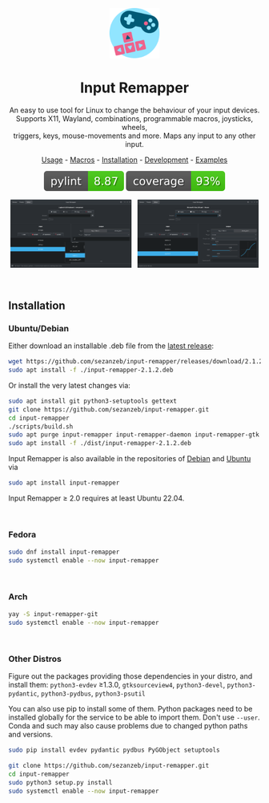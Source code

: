<p align="center"><img src="data/input-remapper.svg" width=100/></p>

<h1 align="center">Input Remapper</h1>

<p align="center">
  An easy to use tool for Linux to change the behaviour of your input devices.<br/>
  Supports X11, Wayland, combinations, programmable macros, joysticks, wheels,<br/>
  triggers, keys, mouse-movements and more. Maps any input to any other input.
</p>

<p align="center"><a href="readme/usage.md">Usage</a> - <a href="readme/macros.md">Macros</a> - <a href="#installation">Installation</a> - <a href="readme/development.md">Development</a> - <a href="readme/examples.md">Examples</a></p>

<p align="center"><img src="readme/pylint.svg"/> <img src="readme/coverage.svg"/></p>


<p align="center">
  <img src="readme/screenshot.png" width="48%"/>
  &#160;
  <img src="readme/screenshot_2.png" width="48%"/>
</p>

<br/>

## Installation

### Ubuntu/Debian

Either download an installable .deb file from the [latest release](https://github.com/sezanzeb/input-remapper/releases):

```bash
wget https://github.com/sezanzeb/input-remapper/releases/download/2.1.2/input-remapper-2.1.2.deb
sudo apt install -f ./input-remapper-2.1.2.deb
```

Or install the very latest changes via:

```bash
sudo apt install git python3-setuptools gettext
git clone https://github.com/sezanzeb/input-remapper.git
cd input-remapper
./scripts/build.sh
sudo apt purge input-remapper input-remapper-daemon input-remapper-gtk python3-inputremapper
sudo apt install -f ./dist/input-remapper-2.1.2.deb
```

Input Remapper is also available in the repositories of [Debian](https://tracker.debian.org/pkg/input-remapper)
and [Ubuntu](https://packages.ubuntu.com/oracular/input-remapper) via

```bash
sudo apt install input-remapper
```

Input Remapper ≥ 2.0 requires at least Ubuntu 22.04.

<br/>

### Fedora

```bash
sudo dnf install input-remapper
sudo systemctl enable --now input-remapper
```

<br/>

### Arch

```bash
yay -S input-remapper-git
sudo systemctl enable --now input-remapper
```

<br/>

### Other Distros

Figure out the packages providing those dependencies in your distro, and install them:
`python3-evdev` ≥1.3.0, `gtksourceview4`, `python3-devel`, `python3-pydantic`,
`python3-pydbus`, `python3-psutil`

You can also use pip to install some of them. Python packages need to be installed
globally for the service to be able to import them. Don't use `--user`. Conda and such
may also cause problems due to changed python paths and versions.

```bash
sudo pip install evdev pydantic pydbus PyGObject setuptools
```

```bash
git clone https://github.com/sezanzeb/input-remapper.git
cd input-remapper
sudo python3 setup.py install
sudo systemctl enable --now input-remapper
```
